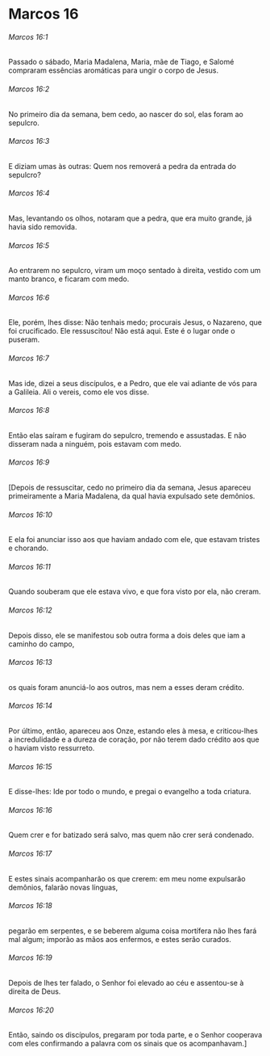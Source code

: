 # Marcos 16

###### Marcos 16:1

Passado o sábado, Maria Madalena, Maria, mãe de Tiago, e Salomé compraram essências aromáticas para ungir o corpo de Jesus.

###### Marcos 16:2

No primeiro dia da semana, bem cedo, ao nascer do sol, elas foram ao sepulcro.

###### Marcos 16:3

E diziam umas às outras: Quem nos removerá a pedra da entrada do sepulcro?

###### Marcos 16:4

Mas, levantando os olhos, notaram que a pedra, que era muito grande, já havia sido removida.

###### Marcos 16:5

Ao entrarem no sepulcro, viram um moço sentado à direita, vestido com um manto branco, e ficaram com medo.

###### Marcos 16:6

Ele, porém, lhes disse: Não tenhais medo; procurais Jesus, o Nazareno, que foi crucificado. Ele ressuscitou! Não está aqui. Este é o lugar onde o puseram.

###### Marcos 16:7

Mas ide, dizei a seus discípulos, e a Pedro, que ele vai adiante de vós para a Galileia. Ali o vereis, como ele vos disse.

###### Marcos 16:8

Então elas saíram e fugiram do sepulcro, tremendo e assustadas. E não disseram nada a ninguém, pois estavam com medo.

###### Marcos 16:9

[Depois de ressuscitar, cedo no primeiro dia da semana, Jesus apareceu primeiramente a Maria Madalena, da qual havia expulsado sete demônios.

###### Marcos 16:10

E ela foi anunciar isso aos que haviam andado com ele, que estavam tristes e chorando.

###### Marcos 16:11

Quando souberam que ele estava vivo, e que fora visto por ela, não creram.

###### Marcos 16:12

Depois disso, ele se manifestou sob outra forma a dois deles que iam a caminho do campo,

###### Marcos 16:13

os quais foram anunciá-lo aos outros, mas nem a esses deram crédito.

###### Marcos 16:14

Por último, então, apareceu aos Onze, estando eles à mesa, e criticou-lhes a incredulidade e a dureza de coração, por não terem dado crédito aos que o haviam visto ressurreto.

###### Marcos 16:15

E disse-lhes: Ide por todo o mundo, e pregai o evangelho a toda criatura.

###### Marcos 16:16

Quem crer e for batizado será salvo, mas quem não crer será condenado.

###### Marcos 16:17

E estes sinais acompanharão os que crerem: em meu nome expulsarão demônios, falarão novas línguas,

###### Marcos 16:18

pegarão em serpentes, e se beberem alguma coisa mortífera não lhes fará mal algum; imporão as mãos aos enfermos, e estes serão curados.

###### Marcos 16:19

Depois de lhes ter falado, o Senhor foi elevado ao céu e assentou-se à direita de Deus.

###### Marcos 16:20

Então, saindo os discípulos, pregaram por toda parte, e o Senhor cooperava com eles confirmando a palavra com os sinais que os acompanhavam.]

